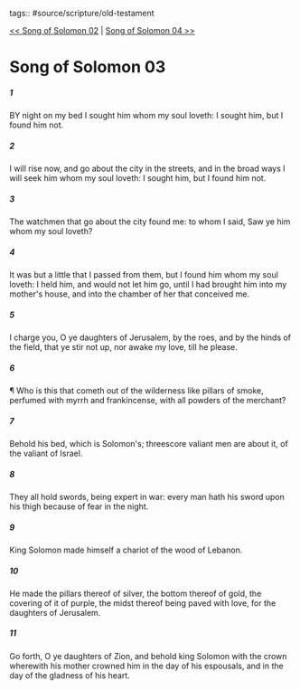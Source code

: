tags:: #source/scripture/old-testament

[<< Song of Solomon 02](/Old_Testament/22_Song_of_Solomon/Song_of_Solomon_02.md) | [Song of Solomon 04 >>](/Old_Testament/22_Song_of_Solomon/Song_of_Solomon_04.md)

# Song of Solomon 03

##### 1

BY night on my bed I sought him whom my soul loveth: I sought him, but I found him not.

##### 2

I will rise now, and go about the city in the streets, and in the broad ways I will seek him whom my soul loveth: I sought him, but I found him not.

##### 3

The watchmen that go about the city found me: to whom I said, Saw ye him whom my soul loveth?

##### 4

It was but a little that I passed from them, but I found him whom my soul loveth: I held him, and would not let him go, until I had brought him into my mother's house, and into the chamber of her that conceived me.

##### 5

I charge you, O ye daughters of Jerusalem, by the roes, and by the hinds of the field, that ye stir not up, nor awake my love, till he please.

##### 6

¶ Who is this that cometh out of the wilderness like pillars of smoke, perfumed with myrrh and frankincense, with all powders of the merchant?

##### 7

Behold his bed, which is Solomon's; threescore valiant men are about it, of the valiant of Israel.

##### 8

They all hold swords, being expert in war: every man hath his sword upon his thigh because of fear in the night.

##### 9

King Solomon made himself a chariot of the wood of Lebanon.

##### 10

He made the pillars thereof of silver, the bottom thereof of gold, the covering of it of purple, the midst thereof being paved with love, for the daughters of Jerusalem.

##### 11

Go forth, O ye daughters of Zion, and behold king Solomon with the crown wherewith his mother crowned him in the day of his espousals, and in the day of the gladness of his heart.
